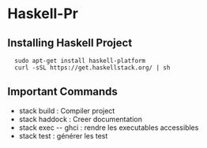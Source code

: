 # Haskell-Pr
## Installing Haskell Project 
  ```
    sudo apt-get install haskell-platform
    curl -sSL https://get.haskellstack.org/ | sh
  ```
 ## Important Commands 
 - stack build : Compiler project
 - stack haddock : Creer documentation
 - stack exec -- ghci : rendre les executables accessibles
 - stack test : générer les test
